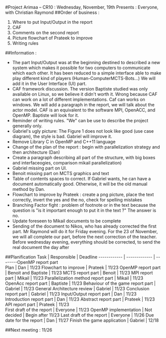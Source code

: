 #Project Arimaa – CR10 : Wednesday, November, 19th
Presents : Everyone, with Christian Raymond
##Order of business :
1. Where to put Input/Output in the report
2. CAF
3. Comments on the second report
4. Picture flowchart of Prateek to improve
5. Writing rules

##Information :
- The part Input/Output was at the beginning destined to described a new system which makes it possible for two computers to communicate which each other. It has been reduced to a simple interface able to make play different kind of players (Human-ComputerMCTS-Bots...) We will add it in the User Interface (UI) part.
- CAF framework discussion. The version  Baptiste studied was only available on Linux, so we believe it didn't worth it. Wrong because CAF can work on a lot of different implementations. Caf can works on windows. We will add a paragraph in the report, we will talk about the actor model. CAF is an equivalent to the software MPI, OpenACC, and OpenMP. Baptiste will look for it.
- Reminder of writing rules. "We" can be use to describe the project generally only.
- Gabriel's ugly picture: The Figure 1 does not look like good (use case diagram), the style is bad. Gabriel will improve it.
- Remove Library C in OpenMP and C++11 language
- Change of the plan of the report : begin with parallelization strategy and then architecture (Dan)
- Create a paragraph describing all part of the structure, with big boxes and interfaceogies, comparison mikail parallelization)
- Gabriel missing part on UI.
- Benoit missing part on MCTS graphics and text
- Table of contents spaces to correct. If Gabriel wants, he can have a document automatically good. Otherwise, it will be the old manual method by Dan.
- Flowchart to improve by Prateek : create a png picture, place the text correctly, invert the yes and the no, check for spelling mistakes
- Branching Factor fight : problem of footnote or in the text because the question is "is it important enough to put it in the text ?" The answer is no.
- Update foreseen to Mikail documents to be complete
- Sending of the document to Nikos, who has already corrected the first part. Mr Raymond will do it for Friday evening. For the 23 of November, we will all complete our part, before the next correction of the teacher. Before wednesday evening, everything should be corrected, to send the real document the day after


##Planification
Task		|						Responsible	|	Deadline
------------ | ------------- | --------OpenMP report part							
Plan								| 	Dan		| 	11/23
Flowchart to improve						| 	Prateek		| 11/23
OpenMP report part	| Benoit	and Baptiste	| 11/23
MCTS report part					 | 		Benoit		 | 	11/23
MPI report part						 | 	Mikail		 | 	11/23
Parallelization method report part		 | 			Mikail		 | 	11/23
OpenAcc report part						 | 	Baptiste	 | 	11/23
Behaviour of the game report part		 | 			Gabriel	 | 	11/23
General Architecture review				 | 		Gabriel	 | 	11/23
Conclusion report part					 | 	Gabriel	 | 	11/23
Input/Output report part				 | 		Dan	 | 		11/23
Introduction report part				 | 		Dan		 | 	11/23
Abstract report part					 | 		Prateek	 | 	11/23
API report part							 | Prateek	 | 	11/23	
First draft of the report				 | 		Everyone	 | 	11/23
OpenMP implementation					 | 	Not decided	 | Begin after 11/23
Last draft of the report				 | 		Everyone	 | 	11/26
Due date for the report					 | 	Dan			 | 11/27
Finish the game application			 | 		Gabriel	 | 	12/18

##Next meeting : 11/26
